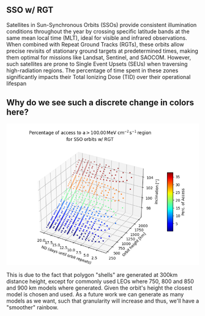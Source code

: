 ## SSO w/ RGT

Satellites in Sun-Synchronous Orbits (SSOs) provide consistent illumination conditions throughout the year by crossing specific latitude bands at the same mean local time (MLT), ideal for visible and infrared observations. When combined with Repeat Ground Tracks (RGTs), these orbits allow precise revisits of stationary ground targets at predetermined times, making them optimal for missions like Landsat, Sentinel, and SAOCOM. However, such satellites are prone to Single Event Upsets (SEUs) when traversing high-radiation regions. The percentage of time spent in these zones significantly impacts their Total Ionizing Dose (TID) over their operational lifespan

## Why do we see such a discrete change in colors here?

!["%of access"](./outputs/img/ssrgt.png)

This is due to the fact that polygon "shells" are generated at 300km distance height, except for commonly used LEOs where 750, 800 and 850 and 900 km models where generated. Given the orbit's height the closest model is chosen and used. As a future work we can generate as many models as we want, such that granularity will increase and thus, we'll have a "smoother" rainbow.



